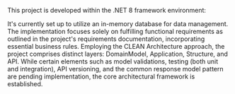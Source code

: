 This project is developed within the .NET 8 framework environment:

It's currently set up to utilize an in-memory database for data management.
The implementation focuses solely on fulfilling functional requirements as outlined in the project's requirements documentation, incorporating essential business rules.
Employing the CLEAN Architecture approach, the project comprises distinct layers: DomainModel, Application, Structure, and API.
While certain elements such as model validations, testing (both unit and integration), API versioning, and the common response model pattern are pending implementation, the core architectural framework is established.
